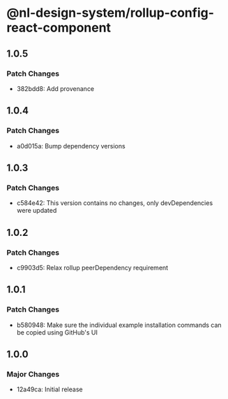 # @nl-design-system/rollup-config-react-component

## 1.0.5

### Patch Changes

- 382bdd8: Add provenance

## 1.0.4

### Patch Changes

- a0d015a: Bump dependency versions

## 1.0.3

### Patch Changes

- c584e42: This version contains no changes, only devDependencies were updated

## 1.0.2

### Patch Changes

- c9903d5: Relax rollup peerDependency requirement

## 1.0.1

### Patch Changes

- b580948: Make sure the individual example installation commands can be copied using GitHub's UI

## 1.0.0

### Major Changes

- 12a49ca: Initial release
